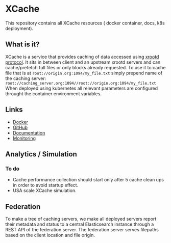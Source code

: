 # XCache
This repository contains all XCache resources ( docker container, docs, k8s deployment).

## What is it? 

XCache is a service that provides caching of data accessed using [xrootd protocol](http://xrootd.org/). It sits in between client and an upstream xrootd servers and can cache/prefetch full files or only blocks already requested. To use it to cache file that is at ```root://origin.org:1094/my_file.txt``` simply prepend name of the caching server:  ```root://caching_server.org:1094//root://origin.org:1094/my_file.txt``` When deployed using kubernetes all relevant parameters are configured throught the container environment variables.

## Links
*   [Docker](https://hub.docker.com/r/slateci/xcache/)
*   [GitHub](https://github.com/slateci/XCache)
*   [Documentation](http://slateci.io/XCache/)
*   [Monitoring](http://atlas-kibana-dev.mwt2.org/goto/f6bac2569c885896a607dc047b190b6d)

## Analytics / Simulation

### To do
* Cache performance collection should start only after 5 cache clean ups in order to avoid startup effect.
* USA scale XCache simulation. 

## Federation

To make a tree of caching servers, we make all deployed servers report their metadata and status to a central Elasticsearch instance through a REST API of the federation server. The federation server serves filepaths based on the client location and file origin.
